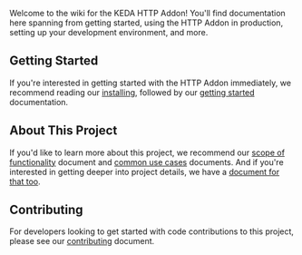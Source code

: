 Welcome to the wiki for the KEDA HTTP Addon! You'll find documentation here spanning from getting started, using the HTTP Addon in production, setting up your development environment, and more.

## Getting Started

If you're interested in getting started with the HTTP Addon immediately, we recommend reading our [installing](https://github.com/kedacore/http-add-on/wiki/installing),
followed by our [getting started](https://github.com/kedacore/http-add-on/wiki/Getting-Started) documentation.

## About This Project

If you'd like to learn more about this project, we recommend our [scope of functionality](https://github.com/kedacore/http-add-on/wiki/Project-Scope) document and [common use cases](https://github.com/kedacore/http-add-on/wiki/Common-Use-Cases) documents. And if you're interested in getting deeper into project details, we have a [document for that too](https://github.com/kedacore/http-add-on/wiki/Architecture).

## Contributing

For developers looking to get started with code contributions to this project, please see our [contributing](https://github.com/kedacore/http-add-on/wiki/Setting-Up-Your-Development-Environment) document.



